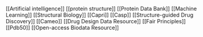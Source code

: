 [[Artificial intelligence]]
[[protein structure]]
[[Protein Data Bank]]
[[Machine Learning]]
[[Structural Biology]]
[[Capri]]
[[Casp]]
[[Structure-guided Drug Discovery]]
[[Cameo]]
[[Drug Design Data Resource]]
[[Fair Principles]]
[[Pdb50]]
[[Open-access Biodata Resource]]
